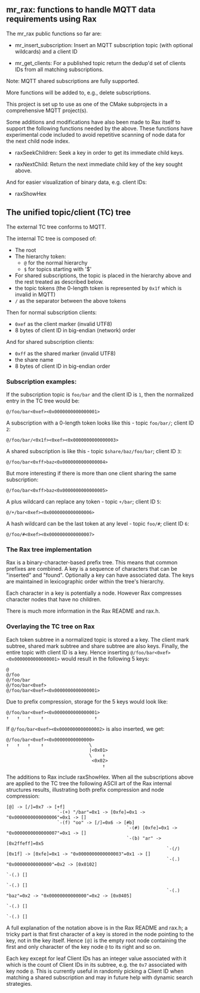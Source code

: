 ## mr_rax: functions to handle MQTT data requirements using Rax

The mr_rax public functions so far are:

- mr_insert_subscription: Insert an MQTT subscription topic (with optional wildcards) and a client ID

- mr_get_clients: For a published topic return the dedup'd set of clients IDs from all matching subscriptions.

Note: MQTT shared subscriptions are fully supported.

More functions will be added to, e.g., delete subscriptions.

This project is set up to use as one of the CMake subprojects in a comprehensive MQTT project(s).

Some additions and modifications have also been made to Rax itself to support the following functions needed by the above. These functions have experimental code included to avoid repetitive scanning of node data for the next child node index.

- raxSeekChildren: Seek a key in order to get its immediate child keys.

- raxNextChild: Return the next immediate child key of the key sought above.

And for easier visualization of binary data, e.g. client IDs:

- raxShowHex

## The unified topic/client (TC) tree

The external TC tree conforms to MQTT.

The internal TC tree is composed of:

- The root
- The hierarchy token:
    - ``@`` for the normal hierarchy
    - ``$`` for topics starting with '\$'
- For shared subscriptions, the topic is placed in the hierarchy above and the rest treated as described below.
- the topic tokens (the 0-length token is represented by ``0x1f`` which is invalid in MQTT)
- ``/`` as the separator between the above tokens

Then for normal subscription clients:
- ``0xef`` as the client marker (invalid UTF8)
- 8 bytes of client ID in big-endian (network) order

And for shared subscription clients:
- ``0xff`` as the shared marker (invalid UTF8)
- the share name
- 8 bytes of client ID in big-endian order

### Subscription examples:

If the subscription topic is ``foo/bar`` and the client ID is ``1``, then the normalized entry in the TC tree would be:

``@/foo/bar<0xef><0x0000000000000001>``

A subscription with a 0-length token looks like this - topic ``foo/bar/``; client ID ``2``:

``@/foo/bar/<0x1f><0xef><0x0000000000000003>``

A shared subscription is like this - topic ``$share/baz/foo/bar``; client ID ``3``:

``@/foo/bar<0xff>baz<0x0000000000000004>``

But more interesting if there is more than one client sharing the same subscription:

``@/foo/bar<0xff>baz<0x0000000000000005>``

A plus wildcard can replace any token - topic ``+/bar``; client ID ``5``:

``@/+/bar<0xef><0x0000000000000006>``

A hash wildcard can be the last token at any level - topic ``foo/#``; client ID ``6``:

``@/foo/#<0xef><0x0000000000000007>``

### The Rax tree implementation

Rax is a binary-character-based prefix tree. This means that common prefixes are combined. A key is a sequence of characters that can be "inserted" and "found". Optionally a key can have associated data. The keys are maintained in lexicographic order within the tree's hierarchy.

Each character in a key is potentially a node. However Rax compresses character nodes that have no children.

There is much more information in the Rax README and rax.h.

### Overlaying the TC tree on Rax

Each token subtree in a normalized topic is stored a a key. The client mark subtree, shared mark subtree and share subtree are also keys. Finally, the entire topic with client ID is a key. Hence inserting ``@/foo/bar<0xef><0x0000000000000001>`` would result in the following 5 keys:
```
@
@/foo
@/foo/bar
@/foo/bar<0xef>
@/foo/bar<0xef><0x0000000000000001>
```
Due to prefix compression, storage for the 5 keys would look like:
```
@/foo/bar<0xef><0x0000000000000001>
↑   ↑   ↑    ↑                   ↑
```

If ``@/foo/bar<0xef><0x0000000000000002>`` is also inserted, we get:
```
@/foo/bar<0xef><0x00000000000000>
↑   ↑   ↑    ↑                 \
                               |<0x01>
                               \    ↑
                                <0x02>
                                    ↑
```

The additions to Rax include raxShowHex. When all the subscriptions above are applied to the TC tree the following ASCII art of the Rax internal structures results, illustrating both prefix compression and node compression:
```
[@] -> [/]=0x7 -> [+f]
                   `-(+) "/bar"=0x1 -> [0xfe]=0x1 -> "0x0000000000000006"=0x1 -> []
                   `-(f) "oo" -> [/]=0x6 -> [#b]
                                             `-(#) [0xfe]=0x1 -> "0x0000000000000007"=0x1 -> []
                                             `-(b) "ar" -> [0x2ffeff]=0x5
                                                            `-(/) [0x1f] -> [0xfe]=0x1 -> "0x0000000000000003"=0x1 -> []
                                                            `-(.) "0x00000000000000"=0x2 -> [0x0102]
                                                                                             `-(.) []
                                                                                             `-(.) []
                                                            `-(.) "baz"=0x2 -> "0x00000000000000"=0x2 -> [0x0405]
                                                                                                          `-(.) []
                                                                                                          `-(.) []
```
A full explanation of the notation above is in the Rax README and rax.h; a tricky part is that first character of a key is stored in the node pointing to the key, not in the key itself. Hence ``[@]`` is the empty root node containing the first and only character of the key node ``@`` to its right and so on.

Each key except for leaf Client IDs has an integer value associated with it which is the count of Client IDs in its subtree, e.g. the ``0x7`` associated with key node ``@``. This is currently useful in randomly picking a Client ID when matching a shared subscription and may in future help with dynamic search strategies.